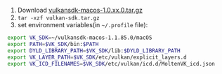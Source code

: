 1. Download [vulkansdk-macos-1.0.xx.0.tar.gz](https://vulkan.lunarg.com/sdk/home#sdk/downloadConfirm/latest/mac/vulkan-sdk.tar.gz)
2. `tar -xzf vulkan-sdk.tar.gz`
3. set environment variables(in `~/.profile` file):
```bash
export VK_SDK=~/vulkansdk-macos-1.1.85.0/macOS
export PATH=$VK_SDK/bin:$PATH
export DYLD_LIBRARY_PATH=$VK_SDK/lib:$DYLD_LIBRARY_PATH
export VK_LAYER_PATH=$VK_SDK/etc/vulkan/explicit_layers.d
export VK_ICD_FILENAMES=$VK_SDK/etc/vulkan/icd.d/MoltenVK_icd.json
```